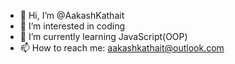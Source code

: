 - 👋 Hi, I’m @AakashKathait
- 👀 I’m interested in coding
- 🌱 I’m currently learning JavaScript(OOP)
- 📫 How to reach me: aakashkathait@outlook.com

<!---
AakashKathait/AakashKathait is a ✨ special ✨ repository because its `README.md` (this file) appears on your GitHub profile.
You can click the Preview link to take a look at your changes.
--->
